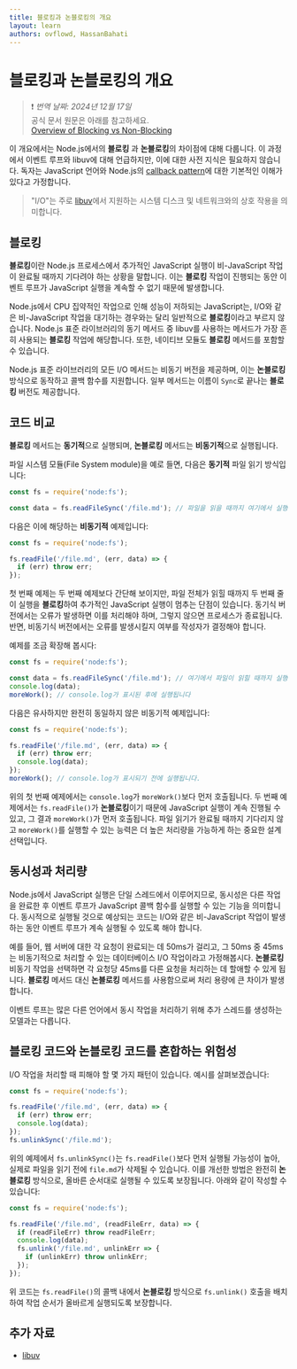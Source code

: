 ```yaml
---
title: 블로킹과 논블로킹의 개요
layout: learn
authors: ovflowd, HassanBahati
---
```


# 블로킹과 논블로킹의 개요
> ❗️ *번역 날짜: 2024년 12월 17일* <br>
> 공식 문서 원문은 아래를 참고하세요.<br>
> [Overview of Blocking vs Non-Blocking](https://nodejs.org/en/learn/asynchronous-work/overview-of-blocking-vs-non-blocking)

이 개요에서는 Node.js에서의 **블로킹** 과 **논블로킹**의 차이점에 대해 다룹니다. 이 과정에서 이벤트 루프와 libuv에 대해 언급하지만, 이에 대한 사전 지식은 필요하지 않습니다. 독자는 JavaScript 언어와 Node.js의 [callback pattern](/learn/asynchronous-work/javascript-asynchronous-programming-and-callbacks)에 대한 기본적인 이해가 있다고 가정합니다.

> "I/O"는 주로 [libuv](https://libuv.org/)에서 지원하는 시스템 디스크 및 네트워크와의 상호 작용을 의미합니다.

## 블로킹

**블로킹**이란 Node.js 프로세스에서 추가적인 JavaScript 실행이 비-JavaScript 작업이 완료될 때까지 기다려야 하는 상황을 말합니다. 이는 **블로킹** 작업이 진행되는 동안 이벤트 루프가 JavaScript 실행을 계속할 수 없기 때문에 발생합니다.

Node.js에서 CPU 집약적인 작업으로 인해 성능이 저하되는 JavaScript는, I/O와 같은 비-JavaScript 작업을 대기하는 경우와는 달리 일반적으로 **블로킹**이라고 부르지 않습니다. Node.js 표준 라이브러리의 동기 메서드 중 libuv를 사용하는 메서드가 가장 흔히 사용되는 **블로킹** 작업에 해당합니다. 또한, 네이티브 모듈도 **블로킹** 메서드를 포함할 수 있습니다.

Node.js 표준 라이브러리의 모든 I/O 메서드는 비동기 버전을 제공하며, 이는 **논블로킹** 방식으로 동작하고 콜백 함수를 지원합니다. 일부 메서드는 이름이 `Sync`로 끝나는 **블로킹** 버전도 제공합니다.

## 코드 비교

**블로킹** 메서드는 **동기적**으로 실행되며, **논블로킹** 메서드는 **비동기적**으로 실행됩니다.

파일 시스템 모듈(File System module)을 예로 들면, 다음은 **동기적** 파일 읽기 방식입니다:

```js
const fs = require('node:fs');

const data = fs.readFileSync('/file.md'); // 파일을 읽을 때까지 여기에서 실행이 멈춥니다.
```

다음은 이에 해당하는 **비동기적** 예제입니다:

```js
const fs = require('node:fs');

fs.readFile('/file.md', (err, data) => {
  if (err) throw err;
});
```

첫 번째 예제는 두 번째 예제보다 간단해 보이지만, 파일 전체가 읽힐 때까지 두 번째 줄이 실행을 **블로킹**하여 추가적인 JavaScript 실행이 멈추는 단점이 있습니다. 동기식 버전에서는 오류가 발생하면 이를 처리해야 하며, 그렇지 않으면 프로세스가 종료됩니다. 반면, 비동기식 버전에서는 오류를 발생시킬지 여부를 작성자가 결정해야 합니다.

예제를 조금 확장해 봅시다:

```js
const fs = require('node:fs');

const data = fs.readFileSync('/file.md'); // 여기에서 파일이 읽힐 때까지 실행이 멈춥니다
console.log(data);
moreWork(); // console.log가 표시된 후에 실행됩니다
```

다음은 유사하지만 완전히 동일하지 않은 비동기적 예제입니다:

```js
const fs = require('node:fs');

fs.readFile('/file.md', (err, data) => {
  if (err) throw err;
  console.log(data);
});
moreWork(); // console.log가 표시되기 전에 실행됩니다.
```

위의 첫 번째 예제에서는 `console.log`가 `moreWork()`보다 먼저 호출됩니다. 두 번째 예제에서는 `fs.readFile()`가 **논블로킹**이기 때문에 JavaScript 실행이 계속 진행될 수 있고, 그 결과 `moreWork()`가 먼저 호출됩니다. 파일 읽기가 완료될 때까지 기다리지 않고 `moreWork()`를 실행할 수 있는 능력은 더 높은 처리량을 가능하게 하는 중요한 설계 선택입니다.

## 동시성과 처리량

Node.js에서 JavaScript 실행은 단일 스레드에서 이루어지므로, 동시성은 다른 작업을 완료한 후 이벤트 루프가 JavaScript 콜백 함수를 실행할 수 있는 기능을 의미합니다. 동시적으로 실행될 것으로 예상되는 코드는 I/O와 같은 비-JavaScript 작업이 발생하는 동안 이벤트 루프가 계속 실행될 수 있도록 해야 합니다.

예를 들어, 웹 서버에 대한 각 요청이 완료되는 데 50ms가 걸리고, 그 50ms 중 45ms는 비동기적으로 처리할 수 있는 데이터베이스 I/O 작업이라고 가정해봅시다. **논블로킹** 비동기 작업을 선택하면 각 요청당 45ms를 다른 요청을 처리하는 데 할애할 수 있게 됩니다. **블로킹** 메서드 대신 **논블로킹** 메서드를 사용함으로써 처리 용량에 큰 차이가 발생합니다.

이벤트 루프는 많은 다른 언어에서 동시 작업을 처리하기 위해 추가 스레드를 생성하는 모델과는 다릅니다.

## 블로킹 코드와 논블로킹 코드를 혼합하는 위험성

I/O 작업을 처리할 때 피해야 할 몇 가지 패턴이 있습니다. 예시를 살펴보겠습니다:

```js
const fs = require('node:fs');

fs.readFile('/file.md', (err, data) => {
  if (err) throw err;
  console.log(data);
});
fs.unlinkSync('/file.md');
```

위의 예제에서 `fs.unlinkSync()`는 `fs.readFile()`보다 먼저 실행될 가능성이 높아, 실제로 파일을 읽기 전에 `file.md`가 삭제될 수 있습니다. 이를 개선한 방법은 완전히 **논블로킹** 방식으로, 올바른 순서대로 실행될 수 있도록 보장됩니다. 아래와 같이 작성할 수 있습니다:

```js
const fs = require('node:fs');

fs.readFile('/file.md', (readFileErr, data) => {
  if (readFileErr) throw readFileErr;
  console.log(data);
  fs.unlink('/file.md', unlinkErr => {
    if (unlinkErr) throw unlinkErr;
  });
});
```

위 코드는 `fs.readFile()`의 콜백 내에서 **논블로킹** 방식으로 `fs.unlink()` 호출을 배치하여 작업 순서가 올바르게 실행되도록 보장합니다.

## 추가 자료

- [libuv](https://libuv.org/)
